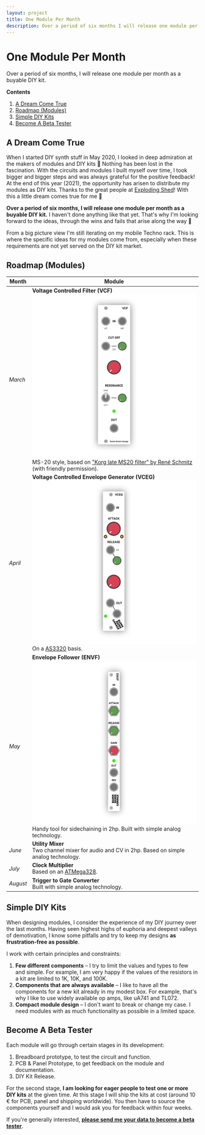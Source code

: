 ```yaml
---
layout: project
title: One Module Per Month
description: Over a period of six months I will release one module per month as a buyable DIY kit.
---
```


# One Module Per Month

Over a period of six months, I will release one module per month as a buyable DIY kit.

**Contents**

1. [A Dream Come True](#a-dream-come-true)
3. [Roadmap (Modules)](#roadmap-modules)
3. [Simple DIY Kits](#simple-diy-kits)
3. [Become A Beta Tester](#become-a-beta-tester)

## A Dream Come True

When I started DIY synth stuff in May 2020, I looked in deep admiration at the makers of modules and DIY kits 🤩 Nothing has been lost in the fascination. With the circuits and modules I built myself over time, I took bigger and bigger steps and was always grateful for the positive feedback! At the end of this year (2021), the opportunity has arisen to distribute my modules as DIY kits. Thanks to the great people at [Exploding Shed](https://www.exploding-shed.com/)! With this a little dream comes true for me 🦄

**Over a period of six months, I will release one module per month as a buyable DIY kit.** I haven't done anything like that yet. That's why I'm looking forward to the ideas, through the wins and fails that arise along the way 💪

From a big picture view I'm still iterating on my mobile Techno rack. This is where the specific ideas for my modules come from, especially when these requirements are not yet served on the DIY kit market.

## Roadmap (Modules)

| Month    | Module                                                       |
| -------- | ------------------------------------------------------------ |
| *March*  | **Voltage Controlled Filter (VCF)**<br />![](Bumm-Bumm-Garage-Voltage-Controlled-Filter.png)<br />MS-20 style, based on ["Korg late MS20 filter" by René Schmitz](https://www.schmitzbits.de/ms20.html) (with friendly permission). |
| *April*  | **Voltage Controlled Envelope Generator (VCEG)**<br />![](Bumm-Bumm-Garage-Voltage-Controlled-Envelope-Generator.png)<br />On a [AS3320](https://www.alfarzpp.lv/eng/sc/AS3320.php) basis. |
| *May*    | **Envelope Follower (ENVF)**<br />![](Bumm-Bumm-Garage-Envelope-Follower.png)<br />Handy tool for sidechaining in 2hp. Built with simple analog technology. |
| *June*   | **Utility Mixer**<br />Two channel mixer for audio and CV in 2hp. Based on simple analog technology. |
| *July*   | **Clock Multiplier**<br />Based on an [ATMega328](https://en.wikipedia.org/wiki/ATmega328). |
| *August* | **Trigger to Gate Converter**<br />Built with simple analog technology. |

## Simple DIY Kits

When designing modules, I consider the experience of my DIY journey over the last months. Having seen highest highs of euphoria and deepest valleys of demotivation, I know some pitfalls and try to keep my designs **as frustration-free as possible**.

I work with certain principles and constraints:

1. **Few different components** – I try to limit the values and types to few and simple. For example, I am very happy if the values of the resistors in a kit are limited to 1K, 10K, and 100K.
2. **Components that are always available** – I like to have all the components for a new kit already in my modest box. For example, that's why I like to use widely available op amps, like uA741 and TL072.
3. **Compact module design** – I don't want to break or change my case. I need modules with as much functionality as possible in a limited space.

## Become A Beta Tester

Each module will go through certain stages in its development:
1. Breadboard prototype, to test the circuit and function.
2. PCB & Panel Prototype, to get feedback on the module and documentation.
3. DIY Kit Release.

For the second stage, **I am looking for eager people to test one or more DIY kits** at the given time. At this stage I will ship the kits at cost (around 10 € for PCB, panel and shipping worldwide). You then have to source the components yourself and I would ask you for feedback within four weeks.

If you're generally interested, **[please send me your data to become a beta tester](https://docs.google.com/forms/d/e/1FAIpQLSfKtfvwYhGxv0wBNFluhGeDvSWaMq5O3WMSM092OYp7E4YglQ/viewform)**.